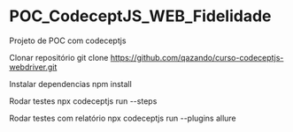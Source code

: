 # POC_CodeceptJS_WEB_Fidelidade
Projeto de POC com codeceptjs

Clonar repositório
git clone https://github.com/qazando/curso-codeceptjs-webdriver.git

Instalar dependencias
npm install

Rodar testes
npx codeceptjs run --steps

Rodar testes com relatório
npx codeceptjs run --plugins allure
